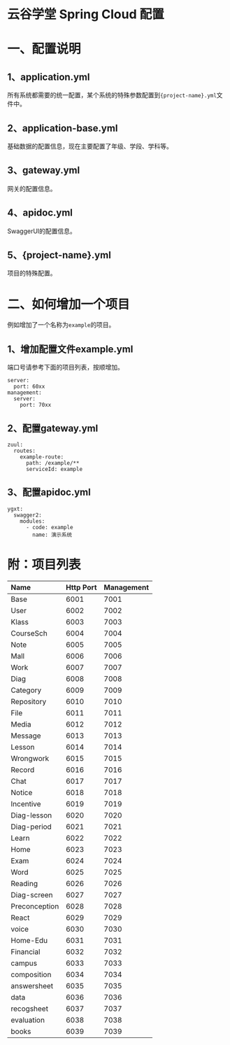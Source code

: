 云谷学堂 Spring Cloud 配置
===============

# 一、配置说明

## 1、application.yml

所有系统都需要的统一配置，某个系统的特殊参数配置到`{project-name}.yml`文件中。

## 2、application-base.yml

基础数据的配置信息，现在主要配置了年级、学段、学科等。

## 3、gateway.yml

网关的配置信息。

## 4、apidoc.yml

SwaggerUI的配置信息。

## 5、{project-name}.yml

项目的特殊配置。

# 二、如何增加一个项目

例如增加了一个名称为`example`的项目。

## 1、增加配置文件example.yml

端口号请参考下面的项目列表，按顺增加。

```
server:
  port: 60xx
management:
  server:
    port: 70xx
```

## 2、配置gateway.yml

```
zuul:
  routes:
    example-route:
      path: /example/**
      serviceId: example
```

## 3、配置apidoc.yml

```
ygxt:
  swagger2:
    modules:
      - code: example
        name: 演示系统
```

# 附：项目列表

|Name       |Http Port |Management|
|:----------|:---------|:---------|
|Base       |6001      |7001      |
|User       |6002      |7002      |
|Klass      |6003      |7003      |
|CourseSch  |6004      |7004      |
|Note       |6005      |7005      |
|Mall       |6006      |7006      |
|Work       |6007      |7007      |
|Diag       |6008      |7008      |
|Category   |6009      |7009      |
|Repository |6010      |7010      |
|File       |6011      |7011      |
|Media      |6012      |7012      |
|Message    |6013      |7013      |
|Lesson     |6014      |7014      |
|Wrongwork  |6015      |7015      |
|Record     |6016      |7016      |
|Chat       |6017      |7017      |
|Notice     |6018      |7018      |
|Incentive  |6019      |7019      |
|Diag-lesson|6020      |7020      |
|Diag-period|6021      |7021      |
|Learn      |6022      |7022      |
|Home       |6023      |7023      |
|Exam       |6024      |7024      |
|Word       |6025      |7025      |
|Reading    |6026      |7026      |
|Diag-screen|6027      |7027      |
|Preconception|6028      |7028      |
|React      |6029      |7029      |
|voice      |6030      |7030      |
|Home-Edu      |6031      |7031      |
|Financial  |6032      |7032      |
|campus  |6033      |7033      |
|composition  |6034      |7034      |
|answersheet  |6035      |7035    |
|data  |6036      |7036    |
|recogsheet  |6037      |7037    |
|evaluation  |6038      |7038    |
|books  |6039      |7039    |
